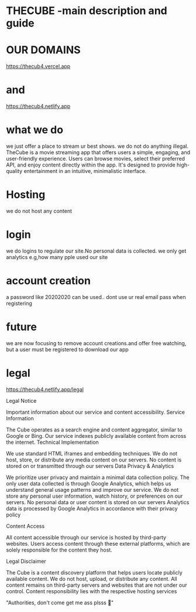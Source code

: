 # THECUBE -main description and guide
# OUR DOMAINS
https://thecub4.vercel.app 
# and
https://thecub4.netlify.app
# what we do
we just offer a place to stream ur best shows. 
we do not do anything illegal. 
TheCube is a movie streaming app that offers users a simple, engaging, and user-friendly experience. Users can browse movies, select their preferred API, and enjoy content directly within the app. It's designed to provide high-quality entertainment in an intuitive, minimalistic interface.
# Hosting
we do not host any content
# login
we do logins to regulate our site.No personal data is collected.
we only get analytics e.g,how many pple used our site
# account creation
a password like 20202020 can be used.. dont use ur real email pass when registering
# future
we are now focusing to remove account creations.and offer free watching, but a user must be registered to download our app
# legal
https://thecub4.netlify.app/legal

Legal Notice

Important information about our service and content accessibility.
Service Information

The Cube operates as a search engine and content aggregator, similar to Google or Bing. Our service indexes publicly available content from across the internet.
Technical Implementation

We use standard HTML iframes and embedding techniques. We do not host, store, or distribute any media content on our servers. No content is stored on or transmitted through our servers
Data Privacy & Analytics

We prioritize user privacy and maintain a minimal data collection policy. The only user data collected is through Google Analytics, which helps us understand general usage patterns and improve our service. We do not store any personal user information, watch history, or preferences on our servers.
No personal data or user content is stored on our servers
Analytics data is processed by Google Analytics in accordance with their privacy policy

Content Access

All content accessible through our service is hosted by third-party websites. Users access content through these external platforms, which are solely responsible for the content they host.

Legal Disclaimer

The Cube is a content discovery platform that helps users locate publicly available content. We do not host, upload, or distribute any content. All content remains on third-party servers and websites that are not under our control.
Content responsibility lies with the respective hosting services

"Authorities, don't come get me ass plsss 🙏"
